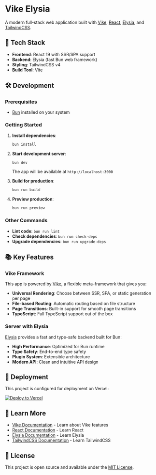 # Vike Elysia

A modern full-stack web application built with [Vike](https://vike.dev), [React](https://react.dev), [Elysia](https://elysiajs.com), and [TailwindCSS](https://tailwindcss.com).

## 🚀 Tech Stack

- **Frontend**: React 19 with SSR/SPA support
- **Backend**: Elysia (fast Bun web framework)
- **Styling**: TailwindCSS v4
- **Build Tool**: Vite

## 🛠️ Development

### Prerequisites
- [Bun](https://bun.sh) installed on your system

### Getting Started

1. **Install dependencies**:
   ```bash
   bun install
   ```

2. **Start development server**:
   ```bash
   bun dev
   ```
   The app will be available at `http://localhost:3000`

3. **Build for production**:
   ```bash
   bun run build
   ```

4. **Preview production**:
   ```bash
   bun run preview
   ```

### Other Commands

- **Lint code**: `bun run lint`
- **Check dependencies**: `bun run check-deps`
- **Upgrade dependencies**: `bun run upgrade-deps`

## 📚 Key Features

### Vike Framework

This app is powered by [Vike](https://vike.dev), a flexible meta-framework that gives you:

- **Universal Rendering**: Choose between SSR, SPA, or static generation per page
- **File-based Routing**: Automatic routing based on file structure
- **Page Transitions**: Built-in support for smooth page transitions
- **TypeScript**: Full TypeScript support out of the box

### Server with Elysia

[Elysia](https://elysiajs.com) provides a fast and type-safe backend built for Bun:

- **High Performance**: Optimized for Bun runtime
- **Type Safety**: End-to-end type safety
- **Plugin System**: Extensible architecture
- **Modern API**: Clean and intuitive API design

## 🚀 Deployment

This project is configured for deployment on Vercel:

[![Deploy to Vercel](https://vercel.com/button)](https://vercel.com/new/clone?repository-url=https%3A%2F%2Fgithub.com%2Fjirapat-su%2FVike-Elysia&project-name=vike-elysia&repository-name=vike-elysia)
## 📖 Learn More

- [Vike Documentation](https://vike.dev) - Learn about Vike features
- [React Documentation](https://react.dev) - Learn React
- [Elysia Documentation](https://elysiajs.com) - Learn Elysia
- [TailwindCSS Documentation](https://tailwindcss.com) - Learn TailwindCSS

## 📄 License

This project is open source and available under the [MIT License](LICENSE).


